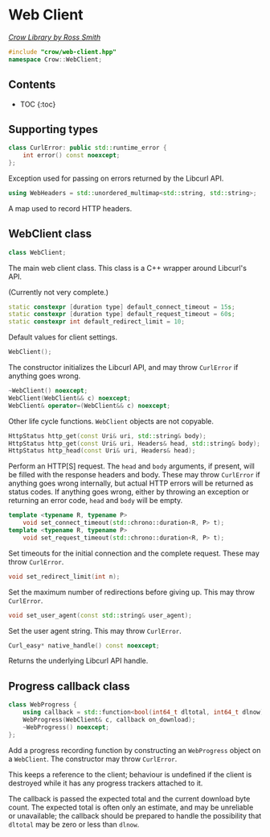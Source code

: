 # Web Client

_[Crow Library by Ross Smith](index.html)_

```c++
#include "crow/web-client.hpp"
namespace Crow::WebClient;
```

## Contents

* TOC
{:toc}

## Supporting types

```c++
class CurlError: public std::runtime_error {
    int error() const noexcept;
};
```

Exception used for passing on errors returned by the Libcurl API.

```c++
using WebHeaders = std::unordered_multimap<std::string, std::string>;
```

A map used to record HTTP headers.

## WebClient class

```c++
class WebClient;
```

The main web client class. This class is a C++ wrapper around Libcurl's API.

(Currently not very complete.)

```c++
static constexpr [duration type] default_connect_timeout = 15s;
static constexpr [duration type] default_request_timeout = 60s;
static constexpr int default_redirect_limit = 10;
```

Default values for client settings.

```c++
WebClient();
```

The constructor initializes the Libcurl API, and may throw `CurlError` if
anything goes wrong.

```c++
~WebClient() noexcept;
WebClient(WebClient&& c) noexcept;
WebClient& operator=(WebClient&& c) noexcept;
```

Other life cycle functions. `WebClient` objects are not copyable.

```c++
HttpStatus http_get(const Uri& uri, std::string& body);
HttpStatus http_get(const Uri& uri, Headers& head, std::string& body);
HttpStatus http_head(const Uri& uri, Headers& head);
```

Perform an HTTP[S] request. The `head` and `body` arguments, if present, will
be filled with the response headers and body. These may throw `CurlError` if
anything goes wrong internally, but actual HTTP errors will be returned as
status codes. If anything goes wrong, either by throwing an exception or
returning an error code, `head` and `body` will be empty.

```c++
template <typename R, typename P>
    void set_connect_timeout(std::chrono::duration<R, P> t);
template <typename R, typename P>
    void set_request_timeout(std::chrono::duration<R, P> t);
```

Set timeouts for the initial connection and the complete request. These may
throw `CurlError`.

```c++
void set_redirect_limit(int n);
```

Set the maximum number of redirections before giving up. This may throw
`CurlError`.

```c++
void set_user_agent(const std::string& user_agent);
```

Set the user agent string. This may throw `CurlError`.

```c++
Curl_easy* native_handle() const noexcept;
```

Returns the underlying Libcurl API handle.

## Progress callback class

```c++
class WebProgress {
    using callback = std::function<bool(int64_t dltotal, int64_t dlnow)>;
    WebProgress(WebClient& c, callback on_download);
    ~WebProgress() noexcept;
};
```

Add a progress recording function by constructing an `WebProgress` object on a
`WebClient`. The constructor may throw `CurlError`.

This keeps a reference to the client; behaviour is undefined if the client is
destroyed while it has any progress trackers attached to it.

The callback is passed the expected total and the current download byte count.
The expected total is often only an estimate, and may be unreliable or
unavailable; the callback should be prepared to handle the possibility that
`dltotal` may be zero or less than `dlnow`.

